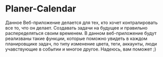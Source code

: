 # Planer-Calendar

Данное Веб-приложение делается для тех, кто хочет контралировать все то, что он делает. Создавать задачи на будущее и правильно распеределяться своим временем.
В данном веб-приложение будут реализваны такие функции, которые поможно увидеть в каждом планировщике задач, по типу изменение цвета, теги, аккаунты, люди учавствующие в событии и многое другое.
Надеюсь, вам поможет ;)
